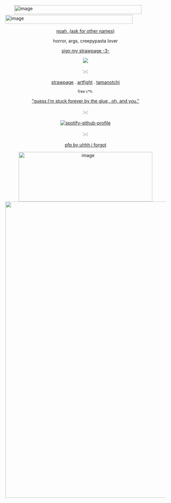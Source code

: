 ‎ ‎ ‎ ‎ ‎ ‎ ‎ <img width="400" height="28" alt="image" src="https://github.com/user-attachments/assets/59a5ccc6-7e22-4fc0-be64-ded112afe6b3" /><img width="400" height="28" alt="image" src="https://github.com/user-attachments/assets/e70ee0c0-4b43-4728-8dd7-176c8360ddf3" />


<p align="center"> <ins> noah, (ask for other names) </ins> </p>

<p align="center"> horror, args, creepypasta lover </p>

<p align="center"> <ins> sign my strawpage -3- </ins> </p>

<p align="center"> <img src="https://komarev.com/ghpvc/?username=C00LKIDDFORSAKEN&color=grey&label=🐇"> </p>

<p align="center"> 𓏵 </p> 

<p align="center"> <a href="https://noahsters.straw.page">strawpage</a> . <a href="https://artfight.net/~noahsters">artfight</a> . <a href="https://tamanotchi.world/u/15947">tamanotchi</a> </p>

<p align="center"> <sub> free c*h. </sub> </p>
<p align="center"> <ins> "guess I'm stuck forever by the glue,, oh, and you." </ins> </p>

<div align="center">
<p align="center"> 𓏵 </p>

[![spotify-github-profile](https://spotify-github-profile.kittinanx.com/api/view?uid=mqxe2ykx9hqvu8r6zuna1d1p3&cover_image=true&theme=novatorem&show_offline=false&background_color=121212&interchange=false&bar_color=863232&bar_color_cover=false)](https://github.com/kittinan/spotify-github-profile)
<p align="center"> 𓏵 </p> 

<div align="center">

<p align="center"> <ins> pfp by uhhh i forgot </ins> </p>

<img width="420" height="156" alt="image" src="https://github.com/user-attachments/assets/dbcbf847-4597-4407-9d90-2400e2c43333" />





<img width="1764" height="932" alt="image" src="https://github.com/user-attachments/assets/1943e8ce-2d3f-4fe8-ae8d-d5f0e997ef7a" />







